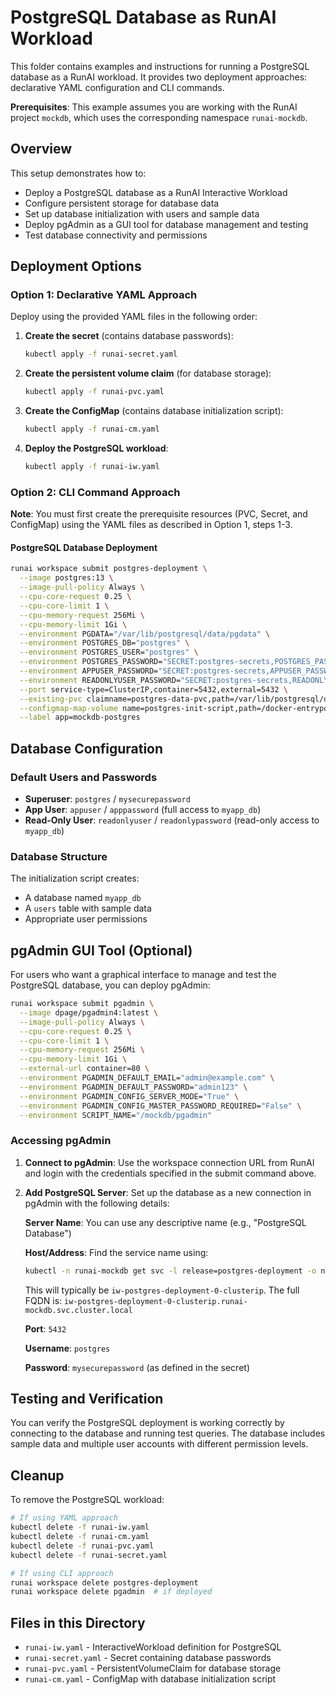 # PostgreSQL Database as RunAI Workload

This folder contains examples and instructions for running a PostgreSQL database as a RunAI workload. It provides two deployment approaches: declarative YAML configuration and CLI commands.

**Prerequisites**: This example assumes you are working with the RunAI project `mockdb`, which uses the corresponding namespace `runai-mockdb`.


## Overview

This setup demonstrates how to:
- Deploy a PostgreSQL database as a RunAI Interactive Workload
- Configure persistent storage for database data
- Set up database initialization with users and sample data
- Deploy pgAdmin as a GUI tool for database management and testing
- Test database connectivity and permissions

## Deployment Options

### Option 1: Declarative YAML Approach

Deploy using the provided YAML files in the following order:

1. **Create the secret** (contains database passwords):
   ```bash
   kubectl apply -f runai-secret.yaml
   ```

2. **Create the persistent volume claim** (for database storage):
   ```bash
   kubectl apply -f runai-pvc.yaml
   ```

3. **Create the ConfigMap** (contains database initialization script):
   ```bash
   kubectl apply -f runai-cm.yaml
   ```

4. **Deploy the PostgreSQL workload**:
   ```bash
   kubectl apply -f runai-iw.yaml
   ```

### Option 2: CLI Command Approach

**Note**: You must first create the prerequisite resources (PVC, Secret, and ConfigMap) using the YAML files as described in Option 1, steps 1-3.

#### PostgreSQL Database Deployment

```bash
runai workspace submit postgres-deployment \
  --image postgres:13 \
  --image-pull-policy Always \
  --cpu-core-request 0.25 \
  --cpu-core-limit 1 \
  --cpu-memory-request 256Mi \
  --cpu-memory-limit 1Gi \
  --environment PGDATA="/var/lib/postgresql/data/pgdata" \
  --environment POSTGRES_DB="postgres" \
  --environment POSTGRES_USER="postgres" \
  --environment POSTGRES_PASSWORD="SECRET:postgres-secrets,POSTGRES_PASSWORD" \
  --environment APPUSER_PASSWORD="SECRET:postgres-secrets,APPUSER_PASSWORD" \
  --environment READONLYUSER_PASSWORD="SECRET:postgres-secrets,READONLYUSER_PASSWORD" \
  --port service-type=ClusterIP,container=5432,external=5432 \
  --existing-pvc claimname=postgres-data-pvc,path=/var/lib/postgresql/data \
  --configmap-map-volume name=postgres-init-script,path=/docker-entrypoint-initdb.d \
  --label app=mockdb-postgres
```


## Database Configuration

### Default Users and Passwords
- **Superuser**: `postgres` / `mysecurepassword`
- **App User**: `appuser` / `apppassword` (full access to `myapp_db`)
- **Read-Only User**: `readonlyuser` / `readonlypassword` (read-only access to `myapp_db`)

### Database Structure
The initialization script creates:
- A database named `myapp_db`
- A `users` table with sample data
- Appropriate user permissions

## pgAdmin GUI Tool (Optional)

For users who want a graphical interface to manage and test the PostgreSQL database, you can deploy pgAdmin:

```bash
runai workspace submit pgadmin \
  --image dpage/pgadmin4:latest \
  --image-pull-policy Always \
  --cpu-core-request 0.25 \
  --cpu-core-limit 1 \
  --cpu-memory-request 256Mi \
  --cpu-memory-limit 1Gi \
  --external-url container=80 \
  --environment PGADMIN_DEFAULT_EMAIL="admin@example.com" \
  --environment PGADMIN_DEFAULT_PASSWORD="admin123" \
  --environment PGADMIN_CONFIG_SERVER_MODE="True" \
  --environment PGADMIN_CONFIG_MASTER_PASSWORD_REQUIRED="False" \
  --environment SCRIPT_NAME="/mockdb/pgadmin"
```

### Accessing pgAdmin

1. **Connect to pgAdmin**: Use the workspace connection URL from RunAI and login with the credentials specified in the submit command above.

2. **Add PostgreSQL Server**: Set up the database as a new connection in pgAdmin with the following details:

   **Server Name**: You can use any descriptive name (e.g., "PostgreSQL Database")
   
   **Host/Address**: Find the service name using:
   ```bash
   kubectl -n runai-mockdb get svc -l release=postgres-deployment -o name
   ```
   
   This will typically be `iw-postgres-deployment-0-clusterip`. The full FQDN is:
   `iw-postgres-deployment-0-clusterip.runai-mockdb.svc.cluster.local`
   
   **Port**: `5432`
   
   **Username**: `postgres`
   
   **Password**: `mysecurepassword` (as defined in the secret)

## Testing and Verification

You can verify the PostgreSQL deployment is working correctly by connecting to the database and running test queries. The database includes sample data and multiple user accounts with different permission levels.

## Cleanup

To remove the PostgreSQL workload:
```bash
# If using YAML approach
kubectl delete -f runai-iw.yaml
kubectl delete -f runai-cm.yaml
kubectl delete -f runai-pvc.yaml
kubectl delete -f runai-secret.yaml

# If using CLI approach
runai workspace delete postgres-deployment
runai workspace delete pgadmin  # if deployed
```

## Files in this Directory

- `runai-iw.yaml` - InteractiveWorkload definition for PostgreSQL
- `runai-secret.yaml` - Secret containing database passwords
- `runai-pvc.yaml` - PersistentVolumeClaim for database storage
- `runai-cm.yaml` - ConfigMap with database initialization script
